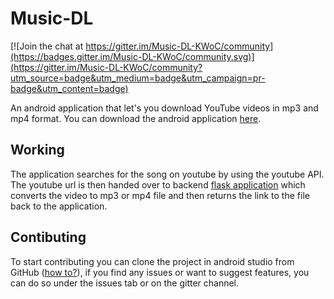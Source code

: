 # Music-DL
[![Join the chat at https://gitter.im/Music-DL-KWoC/community](https://badges.gitter.im/Music-DL-KWoC/community.svg)](https://gitter.im/Music-DL-KWoC/community?utm_source=badge&utm_medium=badge&utm_campaign=pr-badge&utm_content=badge)

An android application that let's you download YouTube videos in mp3 and mp4 format. You can download the android
application [here](https://github.com/CaptainDaVinci/Music-DL/releases/tag/v1.0).


## Working

The application searches for the song on youtube by using the youtube API. The youtube url is then handed over
to backend [flask application](https://github.com/CaptainDaVinci/Music-DL-Server) which converts the video to mp3 
or mp4 file and then returns the link to the file back to the application.


## Contibuting

To start contributing you can clone the project in android studio from GitHub 
([how to?](https://www.londonappdeveloper.com/how-to-clone-a-github-project-on-android-studio/)), 
if you find any issues or want to suggest features, you can do so under the issues tab or on the gitter channel.

